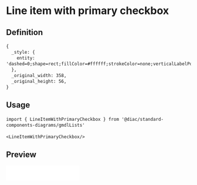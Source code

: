 # Line item with primary checkbox

## Definition

```
{
  _style: { 
    entity: 'dashed=0;shape=rect;fillColor=#ffffff;strokeColor=none;verticalLabelPosition=middle;align=left;verticalAlign=middle;fontSize=15;spacingLeft=72;whiteSpace=wrap;html=1;',
  },
  _original_width: 358,
  _original_height: 56,
}
```

## Usage

```
import { LineItemWithPrimaryCheckbox } from '@diac/standard-components-diagrams/gmdlLists'

<LineItemWithPrimaryCheckbox/>
```

## Preview

<img src="./line-item-with-primary-checkbox.png" width="200"/>
